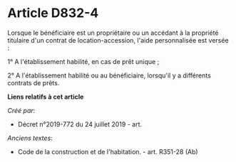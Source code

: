# Article D832-4

Lorsque le bénéficiaire est un propriétaire ou un accédant à la propriété titulaire d'un contrat de location-accession,
l'aide personnalisée est versée :

1° A l'établissement habilité, en cas de prêt unique ;

2° A l'établissement habilité ou au bénéficiaire, lorsqu'il y a différents contrats de prêts.

**Liens relatifs à cet article**

_Créé par_:

  - Décret n°2019-772 du 24 juillet 2019 - art.

_Anciens textes_:

  - Code de la construction et de l'habitation. - art. R351-28 (Ab)
